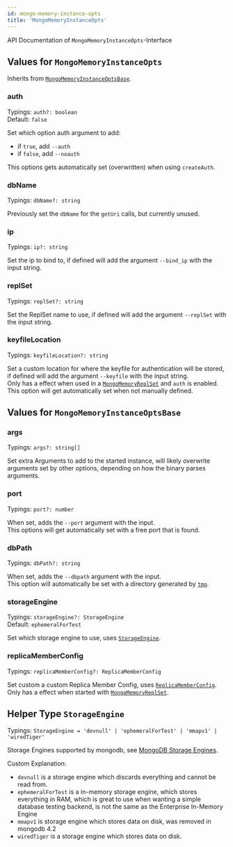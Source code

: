```yaml
---
id: mongo-memory-instance-opts
title: 'MongoMemoryInstanceOpts'
---
```


API Documentation of `MongoMemoryInstanceOpts`-Interface

## Values for `MongoMemoryInstanceOpts`

Inherits from [`MongoMemoryInstanceOptsBase`](#values-for-mongomemoryinstanceoptsbase).

### auth

Typings: `auth?: boolean`  
Default: `false`

Set which option auth argument to add:

- if `true`, add `--auth`
- if `false`, add `--noauth`

This options gets automatically set (overwritten) when using `createAuth`.

### dbName

Typings: `dbName?: string`

Previously set the `dbName` for the `getUri` calls, but currently unused.

### ip

Typings: `ip?: string`

Set the ip to bind to, if defined will add the argument `--bind_ip` with the input string.

### replSet

Typings: `replSet?: string`

Set the ReplSet name to use, if defined will add the argument `--replSet` with the input string.

### keyfileLocation

Typings: `keyfileLocation?: string`

Set a custom location for where the keyfile for authentication will be stored, if defined will add the argument `--keyfile` with the input string.  
Only has a effect when used in a [`MongoMemoryReplSet`](../classes/mongo-memory-replset.md) and `auth` is enabled.  
This option will get automatically set when not manually defined.

## Values for `MongoMemoryInstanceOptsBase`

### args

Typings: `args?: string[]`

Set extra Arguments to add to the started instance, will likely overwrite arguments set by other options, depending on how the binary parses arguments.

### port

Typings: `port?: number`

When set, adds the `--port` argument with the input.  
This options will get automatically set with a free port that is found.

### dbPath

Typings: `dbPath?: string`

When set, adds the `--dbpath` argument with the input.  
This option will automatically be set with a directory generated by [`tmp`](https://www.npmjs.com/package/tmp).

### storageEngine

Typings: `storageEngine?: StorageEngine`  
Default: `ephemeralForTest`

Set which storage engine to use, uses [`StorageEngine`](#helper-type-storageengine).

### replicaMemberConfig

Typings: `replicaMemberConfig?: ReplicaMemberConfig`

Set custom a custom Replica Member Config, uses [`ReplicaMemberConfig`](./mongo-memory-instance-replicamemberconfig.md).  
Only has a effect when started with [`MongoMemoryReplSet`](../classes/mongo-memory-replset.md).

## Helper Type `StorageEngine`

Typings: `StorageEngine = 'devnull' | 'ephemeralForTest' | 'mmapv1' | 'wiredTiger'`

Storage Engines supported by mongodb, see [MongoDB Storage Engines](https://www.mongodb.com/docs/manual/core/storage-engines/).

Custom Explanation:

- `devnull` is a storage engine which discards everything and cannot be read from.
- `ephemeralForTest` is a in-memory storage engine, which stores everything in RAM, which is great to use when wanting a simple database testing backend, is not the same as the Enterprise In-Memory Engine
- `mmapv1` is storage engine which stores data on disk, was removed in mongodb 4.2
- `wiredTiger` is a storage engine which stores data on disk.
